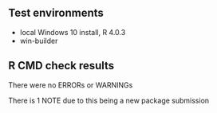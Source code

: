 ## Test environments

* local Windows 10 install, R 4.0.3
* win-builder


## R CMD check results

There were no ERRORs or WARNINGs 

There is 1 NOTE due to this being a new package submission
